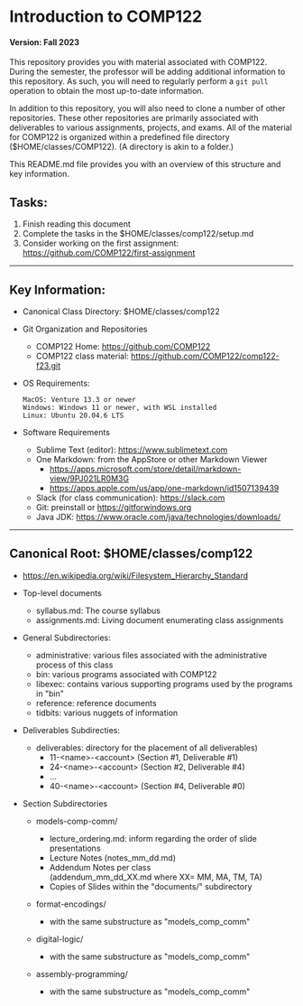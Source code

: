 # Introduction to COMP122
#### Version: Fall 2023

This repository provides you with material associated with COMP122.  During the semester, the professor will be adding additional information to this repository. As such, you will need to regularly perform a `git pull` operation to obtain the most up-to-date information.

In addition to this repository, you will also need to clone a number of other repositories. These other repositories are primarily associated with deliverables to various assignments, projects, and exams.  All of the material for COMP122 is organized within a predefined file directory ($HOME/classes/COMP122).  (A directory is akin to a folder.)

This README.md file provides you with an overview of this structure and key information.

## Tasks:
   1. Finish reading this document
   1. Complete the tasks in the $HOME/classes/comp122/setup.md
   1. Consider working on the first assignment: https://github.com/COMP122/first-assignment

---
## Key Information:
  * Canonical Class Directory: $HOME/classes/comp122

  * Git Organization and Repositories
    - COMP122 Home: https://github.com/COMP122
    - COMP122 class material: https://github.com/COMP122/comp122-f23.git

  * OS Requirements:
    ```
    MacOS: Venture 13.3 or newer
    Windows: Windows 11 or newer, with WSL installed
    Linux: Ubuntu 20.04.6 LTS
    ```

  * Software Requirements
    - Sublime Text (editor): https://www.sublimetext.com
    - One Markdown: from the AppStore or other Markdown Viewer
       - https://apps.microsoft.com/store/detail/markdown-view/9PJ021LR0M3G
       - https://apps.apple.com/us/app/one-markdown/id1507139439
    - Slack (for class communication): https://slack.com 
    - Git: preinstall or https://gitforwindows.org
    - Java JDK: https://www.oracle.com/java/technologies/downloads/
 


---
## Canonical Root: $HOME/classes/comp122
  * https://en.wikipedia.org/wiki/Filesystem_Hierarchy_Standard
  * Top-level documents
    - syllabus.md: The course syllabus
    - assignments.md: Living document enumerating class assignments

    
  * General Subdirectories:
    - administrative: various files associated with the administrative process of this class
    - bin: various programs associated with COMP122
    - libexec: contains various supporting programs used by the programs in "bin"
    - reference: reference documents
    - tidbits: various nuggets of information

  * Deliverables Subdirecties:
    - deliverables: directory for the placement of all deliverables)
      - 11-\<name\>-\<account\> (Section #1, Deliverable #1)
      - 24-\<name\>-\<account\> (Section #2, Deliverable #4)
      - ...
      - 40-\<name\>-\<account\> (Section #4, Deliverable #0)

  * Section Subdirectories
    - models-comp-comm/
      - lecture_ordering.md: inform regarding the order of slide presentations
      - Lecture Notes (notes_mm_dd.md)
      - Addendum Notes per class <br>
        (addendum_mm_dd_XX.md where XX= MM, MA, TM, TA)
      - Copies of Slides within the "documents/" subdirectory

    - format-encodings/
      - with the same substructure as "models_comp_comm"

    - digital-logic/
      - with the same substructure as "models_comp_comm"

    - assembly-programming/
      - with the same substructure as "models_comp_comm"

